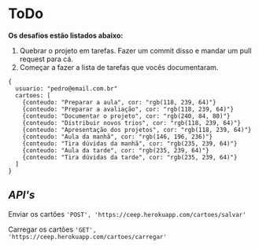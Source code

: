 # ToDo

**Os desafios estão listados abaixo:**
1. Quebrar o projeto em tarefas. Fazer um commit disso e mandar um pull request para cá.
2. Começar a fazer a lista de tarefas que vocês documentaram.

```
{
  usuario: "pedro@email.com.br"
  cartoes: [
    {conteudo: "Preparar a aula", cor: "rgb(118, 239, 64)"}
    {conteudo: "Preparar a avaliação", cor: "rgb(118, 239, 64)"}
    {conteudo: "Documentar o projeto", cor: "rgb(240, 84, 80)"}
    {conteudo: "Distribuir novos trios", cor: "rgb(118, 239, 64)"}
    {conteudo: "Apresentação dos projetos", cor: "rgb(118, 239, 64)"}
    {conteudo: "Aula da manhã", cor: "rgb(146, 196, 236)"}
    {conteudo: "Tira dúvidas da manhã", cor: "rgb(235, 239, 64)"}
    {conteudo: "Aula da tarde", cor: "rgb(235, 239, 64)"}
    {conteudo: "Tira dúvidas da tarde", cor: "rgb(235, 239, 64)"}
  ]
}
```

## *API's*

Enviar os cartões
`'POST', 'https://ceep.herokuapp.com/cartoes/salvar'`


Carregar os cartões
`'GET', 'https://ceep.herokuapp.com/cartoes/carregar'`
